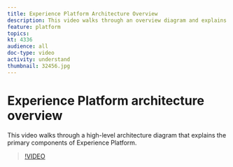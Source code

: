 ```yaml
---
title: Experience Platform Architecture Overview
description: This video walks through an overview diagram and explains the primary components of Adobe Experience Platform.
feature: platform
topics:
kt: 4336
audience: all
doc-type: video
activity: understand
thumbnail: 32456.jpg
---
```


# Experience Platform architecture overview

This video walks through a high-level architecture diagram that explains the primary components of Experience Platform.

>[!VIDEO](https://video.tv.adobe.com/v/32456?quality=12&learn=on)